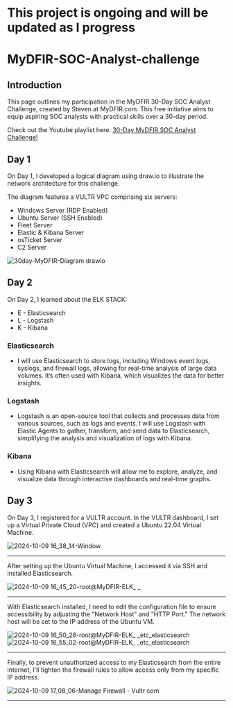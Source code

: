 # This project is ongoing and will be updated as I progress

# MyDFIR-SOC-Analyst-challenge

## Introduction

This page outlines my participation in the MyDFIR 30-Day SOC Analyst Challenge, created by Steven at MyDFIR.com. This free initiative aims to equip aspiring SOC analysts with practical skills over a 30-day period.

Check out the Youtube playlist here. [30-Day MyDFIR SOC Analyst Challenge!](https://www.youtube.com/watch?v=W3ExS2m6B24&list=PLG6KGSNK4PuBb0OjyDIdACZnb8AoNBeq6&index=1)

## Day 1
On Day 1, I developed a logical diagram using draw.io to illustrate the network architecture for this challenge.

The diagram features a VULTR VPC comprising six servers:

- Windows Server (RDP Enabled)
- Ubuntu Server (SSH Enabled)
- Fleet Server
- Elastic & Kibana Server
- osTicket Server
- C2 Server

![30day-MyDFIR-Diagram drawio](https://github.com/user-attachments/assets/98019d97-aff6-4206-ad70-0665732799a6)

## Day 2
On Day 2, I learned about the ELK STACK:
- E - Elasticsearch
- L - Logstash
- K - Kibana

### Elasticsearch 
- I will use Elasticsearch to store logs, including Windows event logs, syslogs, and firewall logs, allowing for real-time analysis of large data volumes. It’s often used with Kibana, which visualizes the data for better insights.

### Logstash
- Logstash is an open-source tool that collects and processes data from various sources, such as logs and events. I will use Logstash with Elastic Agents to gather, transform, and send data to Elasticsearch, simplifying the analysis and visualization of logs with Kibana.

### Kibana
- Using Kibana with Elasticsearch will allow me to explore, analyze, and visualize data through interactive dashboards and real-time graphs.


## Day 3
On Day 3, I registered for a VULTR account. In the VULTR dashboard, I set up a Virtual Private Cloud (VPC) and created a Ubuntu 22.04 Virtual Machine.

![2024-10-09 16_38_14-Window](https://github.com/user-attachments/assets/e75c0d8c-5e7b-482e-9e7d-48cd7b2b574c)

---

After setting up the Ubuntu Virtual Machine, I accessed it via SSH and installed Elasticsearch.

![2024-10-09 16_45_20-root@MyDFIR-ELK_ _](https://github.com/user-attachments/assets/e461d8ec-8a5d-4f4b-9266-e3e2fe100a49)

---

With Elasticsearch installed, I need to edit the configuration file to ensure accessibility by adjusting the "Network Host" and "HTTP Port." The network host will be set to the IP address of the Ubuntu VM.

![2024-10-09 16_50_26-root@MyDFIR-ELK_ _etc_elasticsearch](https://github.com/user-attachments/assets/20331012-924f-492c-8add-84f4a25bb295)
![2024-10-09 16_55_02-root@MyDFIR-ELK_ _etc_elasticsearch](https://github.com/user-attachments/assets/40ed1fcf-31e4-4c0b-b1b7-a1cd48c8f30f)

---

Finally, to prevent unauthorized access to my Elasticsearch from the entire internet, I'll tighten the firewall rules to allow access only from my specific IP address.

![2024-10-09 17_08_06-Manage Firewall - Vultr com](https://github.com/user-attachments/assets/91d4a457-910f-44e2-8c0a-d3774e318ebc)

---

<!--Logs from the Windows and Ubuntu servers will be forwarded to the Elastic & Kibana server via designated agents.


---

<details>
<summary> </summary>
